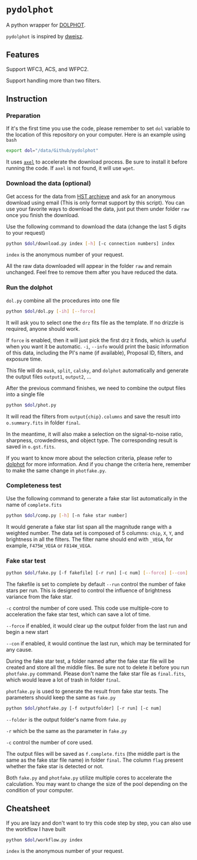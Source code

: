 # `pydolphot`
A python wrapper for [DOLPHOT](http://americano.dolphinsim.com/dolphot/).

`pydolphot` is inspired by [dweisz](https://github.com/dweisz/pydolphot).

## Features

Support WFC3, ACS, and WFPC2.

Support handling more than two filters.

## Instruction

### Preparation

If it's the first time you use the code, please remember to set `dol` variable to the location of this repository on your computer. Here is an example using `bash`
```bash
export dol="/data/Github/pydolphot"
```

It uses [`axel`](https://github.com/axel-download-accelerator/axel) to accelerate the download process. Be sure to install it before running the code. If `axel` is not found, it will use `wget`.

### Download the data (optional)

Get access for the data from [HST archieve](http://archive.stsci.edu/hst/search.php) and ask for an anonymous download using email (This is only format support by this script). You can use your favorite ways to download the data, just put them under folder `raw` once you finish the download.

Use the following command to download the data (change the last 5 digits to your request)
```bash
python $dol/download.py index [-h] [-c connection numbers] index
```
`index` is the anonymous number of your request. 

All the raw data downloaded will appear in the folder `raw` and remain unchanged. Feel free to remove them after you have reduced the data. 

### Run the dolphot
`dol.py` combine all the procedures into one file
```bash
python $dol/dol.py [-ih] [--force]
```
It will ask you to select one the `drz` fits file as the template. If no drizzle is required, anyone should work.

If `force` is enabled, then it will just pick the first drz it finds, which is useful when you want it be automatic.
`-i`, `--info` would print the basic information of this data, including the PI's name (if available), Proposal ID, filters, and exposure time.

This file will do `mask`, `split`, `calsky`, and `dolphot` automatically and generate the output files `output1`, `output2`, ... 

After the previous command finishes, we need to combine the output files into a single file
```bash
python $dol/phot.py
```
It will read the filters from `output{chip}.columns` and save the result into `o.summary.fits` in folder `final`.

In the meantime, it will also make a selection on the signal-to-noise ratio, sharpness, crowdedness, and object type. The corresponding result is saved in `o.gst.fits`.

If you want to know more about the selection criteria, please refer to [dolphot](https://github.com/dstndstn/dolphot) for more information. And if you change the criteria here, remember to make the same change in `photfake.py`.

### Completeness test
Use the following command to generate a fake star list automatically in the name of `complete.fits`

```bash
python $dol/comp.py [-h] [-n fake star number]
```

It would generate a fake star list span all the magnitude range with a weighted number. The data set is composed of 5 columns: `chip`, `X`, `Y`, and brightness in all the filters. The filter name should end with `_VEGA`, for example, `F475W_VEGA` or `F814W_VEGA`.

### Fake star test
```bash
python $dol/fake.py [-f fakefile] [-r run] [-c num] [--force] [--con]
```
The fakefile is set to complete by default
`--run` control the number of fake stars per run. This is designed to control the influence of brightness variance from the fake star.

`-c` control the number of core used. This code use multiple-core to acceleration the fake star test, which can save a lot of time.

`--force` if enabled, it would clear up the output folder from the last run and begin a new start

`--con` if enabled, it would continue the last run, which may be terminated for any cause.

During the fake star test, a folder named after the fake star file will be created and store all the middle files. Be sure not to delete it before you run `photfake.py` command. Please don't name the fake star file as `final.fits`, which would leave a lot of trash in folder `final`.

`photfake.py` is used to generate the result from fake star tests. The parameters should keep the same as `fake.py`
```bash
python $dol/photfake.py [-f outputfolder] [-r run] [-c num]
```
`--folder` is the output folder's name from `fake.py`

`-r` which be the same as the parameter in `fake.py`

`-c` control the number of core used.

The output files will be saved as `f.complete.fits` (the middle part is the same as the fake star file name) in folder `final`. The column `flag` present whether the fake star is detected or not.

Both `fake.py` and `photfake.py` utilize multiple cores to accelerate the calculation. You may want to change the size of the pool depending on the condition of your computer.

## Cheatsheet
If you are lazy and don't want to try this code step by step, you can also use the workflow I have built
```bash
python $dol/workflow.py index
```
`index` is the anonymous number of your request. 

